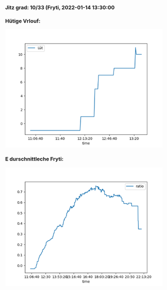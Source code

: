 ### Jitz grad: 10/33 (Fryti, 2022-01-14 13:30:00

### Hütige Vrlouf:
![Graph](Today.png)

### E durschnittleche Fryti:
![Graph](Fryti.png)